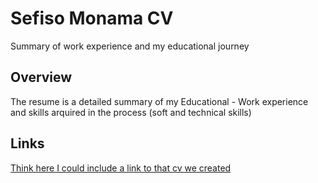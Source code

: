 <h1>Sefiso Monama CV</h1>
<p>Summary of work experience and my educational journey</p>

<h2>Overview</h2>
<p>The resume is a detailed summary of my Educational - Work experience and skills arquired in the process  (soft and technical skills)</p> 

<h2>Links</h2>
<a href=#>Think here I could include a link to that cv we created</a>
